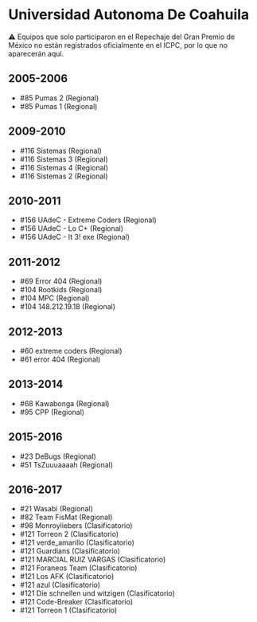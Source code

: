 # Universidad Autonoma De Coahuila

:warning: Equipos que solo participaron en el Repechaje del Gran Premio de México no están registrados oficialmente en el ICPC, por lo que no aparecerán aquí.

## 2005-2006

- #85 Pumas 2 (Regional)
- #85 Pumas 1 (Regional)

## 2009-2010

- #116 Sistemas (Regional)
- #116 Sistemas 3 (Regional)
- #116 Sistemas 4 (Regional)
- #116 Sistemas 2 (Regional)

## 2010-2011

- #156 UAdeC - Extreme Coders (Regional)
- #156 UAdeC - Lo C+ (Regional)
- #156 UAdeC - It 3! exe (Regional)

## 2011-2012

- #69 Error 404 (Regional)
- #104 Rootkids (Regional)
- #104 MPC (Regional)
- #104 148.212.19.18 (Regional)

## 2012-2013

- #60 extreme coders (Regional)
- #61 error 404 (Regional)

## 2013-2014

- #68 Kawabonga (Regional)
- #95 CPP (Regional)

## 2015-2016

- #23 DeBugs (Regional)
- #51 TsZuuuaaaah (Regional)

## 2016-2017

- #21 Wasabi (Regional)
- #82 Team FisMat (Regional)
- #98 Monroyliebers (Clasificatorio)
- #121 Torreon 2 (Clasificatorio)
- #121 verde_amarillo (Clasificatorio)
- #121 Guardians (Clasificatorio)
- #121 MARCIAL RUIZ VARGAS (Clasificatorio)
- #121 Foraneos Team (Clasificatorio)
- #121 Los AFK (Clasificatorio)
- #121 azul (Clasificatorio)
- #121 Die schnellen und witzigen (Clasificatorio)
- #121 Code-Breaker (Clasificatorio)
- #121 Torreon 1 (Clasificatorio)


